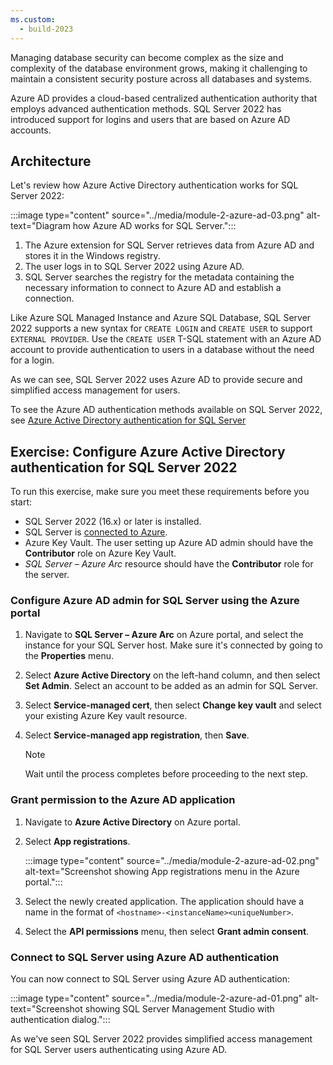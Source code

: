 ```yaml
---
ms.custom:
  - build-2023
---
```

Managing database security can become complex as the size and complexity of the database environment grows, making it challenging to maintain a consistent security posture across all databases and systems. 

Azure AD provides a cloud-based centralized authentication authority that employs advanced authentication methods. SQL Server 2022 has introduced support for logins and users that are based on Azure AD accounts. 

## Architecture

Let's review how Azure Active Directory authentication works for SQL Server 2022:

:::image type="content" source="../media/module-2-azure-ad-03.png" alt-text="Diagram how Azure AD works for SQL Server.":::

1. The Azure extension for SQL Server retrieves data from Azure AD and stores it in the Windows registry.
1. The user logs in to SQL Server 2022 using Azure AD.
1. SQL Server searches the registry for the metadata containing the necessary information to connect to Azure AD and establish a connection.

Like Azure SQL Managed Instance and Azure SQL Database, SQL Server 2022 supports a new syntax for `CREATE LOGIN` and `CREATE USER` to support `EXTERNAL PROVIDER`. Use the `CREATE USER` T-SQL statement with an Azure AD account to provide authentication to users in a database without the need for a login.

As we can see, SQL Server 2022 uses Azure AD to provide secure and simplified access management for users.

To see the Azure AD authentication methods available on SQL Server 2022, see [Azure Active Directory authentication for SQL Server](/sql/relational-databases/security/authentication-access/azure-ad-authentication-sql-server-overview)

## Exercise: Configure Azure Active Directory authentication for SQL Server 2022

To run this exercise, make sure you meet these requirements before you start:

* SQL Server 2022 (16.x) or later is installed.
* SQL Server is [connected to Azure](/sql/sql-server/azure-arc/connect?tabs=windows).
* Azure Key Vault. The user setting up Azure AD admin should have the **Contributor** role on Azure Key Vault.
* *SQL Server – Azure Arc* resource should have the **Contributor** role for the server.

### Configure Azure AD admin for SQL Server using the Azure portal

1. Navigate to **SQL Server – Azure Arc** on Azure portal, and select the instance for your SQL Server host. Make sure it's connected by going to the **Properties** menu.

1. Select **Azure Active Directory** on the left-hand column, and then select **Set Admin**. Select an account to be added as an admin for SQL Server.

1. Select **Service-managed cert**, then select **Change key vault** and select your existing Azure Key vault resource.

1. Select **Service-managed app registration**, then **Save**.

   > [!NOTE]
   > Wait until the process completes before proceeding to the next step.

### Grant permission to the Azure AD application

1. Navigate to **Azure Active Directory** on Azure portal.

1. Select **App registrations**.

    :::image type="content" source="../media/module-2-azure-ad-02.png" alt-text="Screenshot showing App registrations menu in the Azure portal.":::

1. Select the newly created application. The application should have a name in the format of `<hostname>-<instanceName><uniqueNumber>`.

1. Select the **API permissions** menu, then select **Grant admin consent**.

### Connect to SQL Server using Azure AD authentication

You can now connect to SQL Server using Azure AD authentication:

:::image type="content" source="../media/module-2-azure-ad-01.png" alt-text="Screenshot showing SQL Server Management Studio with authentication dialog.":::

As we've seen SQL Server 2022 provides simplified access management for SQL Server users authenticating using Azure AD.
